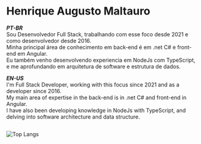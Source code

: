 # Henrique Augusto Maltauro

***PT-BR***  
Sou Desenvolvedor Full Stack, trabalhando com esse foco desde 2021 e como desenvolvedor desde 2016.  
Minha principal área de conhecimento em back-end é em .net C# e front-end em Angular.  
Eu também venho desenvolvendo experiencia em NodeJs com TypeScript, e me aprofundando em arquitetura de software e estrutura de dados.

***EN-US***  
I'm Full Stack Developer, working with this focus since 2021 and as a developer since 2016.  
My main area of expertise in the back-end is in .net C# and front-end in Angular.  
I have also been developing knowledge in NodeJs with TypeScript, and delving into software architecture and data structure.

##
<!-- markdownlint-disable MD033 -->
![Top Langs](https://github-readme-stats.vercel.app/api/top-langs/?username=hmaltaurodev&layout=compact&theme=github_dark&hide=dart,java,swift,kotlin,objective-c)
